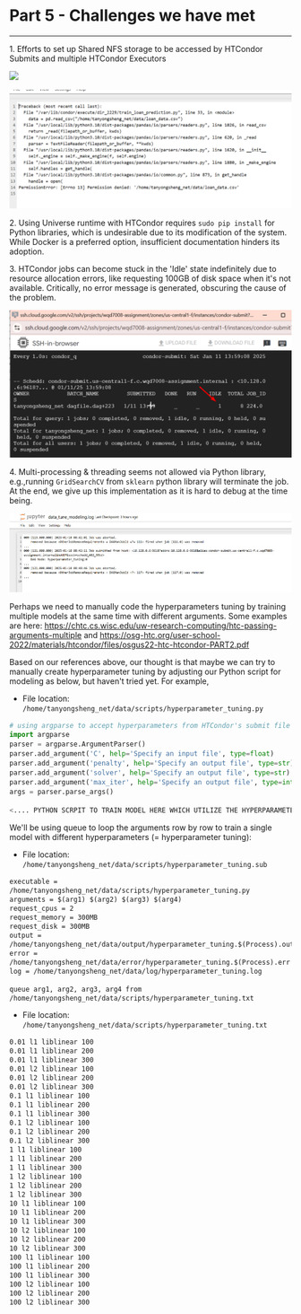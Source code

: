 # Part 5 - Challenges we have met
----------

1\. Efforts to set up Shared NFS storage to be accessed by HTCondor Submits and multiple HTCondor Executors

![](/images/Part%205%20-%20Challenges%20%20we%20have%20me.png)

![](/images/1_Part%205%20-%20Challenges%20we%20have%20me.png)

2\. Using Universe runtime with HTCondor requires `sudo pip install` for Python libraries, which is undesirable due to its modification of the system. While Docker is a preferred option, insufficient documentation hinders its adoption.

3\. HTCondor jobs can become stuck in the 'Idle' state indefinitely due to resource allocation errors, like requesting 100GB of disk space when it's not available. Critically, no error message is generated, obscuring the cause of the problem.

![](/images/2_Part%205%20-%20Challenges%20we%20have%20me.png)

4\. Multi-processing & threading seems not allowed via Python library, e.g.,running `GridSearchCV` from `sklearn` python library will terminate the job. At the end, we give up this implementation as it is hard to debug at the time being.

![](/images/Part%205%20-%20Challenges%20we%20have%20me.jpg)

Perhaps we need to manually code the hyperparameters tuning by training multiple models at the same time with different arguments. Some examples are here: https://chtc.cs.wisc.edu/uw-research-computing/htc-passing-arguments-multiple and https://osg-htc.org/user-school-2022/materials/htcondor/files/osgus22-htc-htcondor-PART2.pdf

Based on our references above, our thought is that maybe we can try to manually create hyperparameter tuning by adjusting our Python script for modeling as below, but haven't tried yet. For example,

- File location: `/home/tanyongsheng_net/data/scripts/hyperparameter_tuning.py`
```python
# using argparse to accept hyperparameters from HTCondor's submit file
import argparse
parser = argparse.ArgumentParser()
parser.add_argument('C', help='Specify an input file', type=float)
parser.add_argument('penalty', help='Specify an output file', type=str)
parser.add_argument('solver', help='Specify an output file', type=str)
parser.add_argument('max_iter', help='Specify an output file', type=int)
args = parser.parse_args()

<.... PYTHON SCRPIT TO TRAIN MODEL HERE WHICH UTILIZE THE HYPERPARAMETERS ABOVE ....>
```

We'll be using queue to loop the arguments row by row to train a single model with different hyperparameters (= hyperparameter tuning):

- File location: `/home/tanyongsheng_net/data/scripts/hyperparameter_tuning.sub`
```
executable = /home/tanyongsheng_net/data/scripts/hyperparameter_tuning.py
arguments = $(arg1) $(arg2) $(arg3) $(arg4)
request_cpus = 2
request_memory = 300MB
request_disk = 300MB
output = /home/tanyongsheng_net/data/output/hyperparameter_tuning.$(Process).out
error = /home/tanyongsheng_net/data/error/hyperparameter_tuning.$(Process).err
log = /home/tanyongsheng_net/data/log/hyperparameter_tuning.log

queue arg1, arg2, arg3, arg4 from /home/tanyongsheng_net/data/scripts/hyperparameter_tuning.txt
```


- File location: `/home/tanyongsheng_net/data/scripts/hyperparameter_tuning.txt`
```
0.01 l1 liblinear 100
0.01 l1 liblinear 200
0.01 l1 liblinear 300
0.01 l2 liblinear 100
0.01 l2 liblinear 200
0.01 l2 liblinear 300
0.1 l1 liblinear 100
0.1 l1 liblinear 200
0.1 l1 liblinear 300
0.1 l2 liblinear 100
0.1 l2 liblinear 200
0.1 l2 liblinear 300
1 l1 liblinear 100
1 l1 liblinear 200
1 l1 liblinear 300
1 l2 liblinear 100
1 l2 liblinear 200
1 l2 liblinear 300
10 l1 liblinear 100
10 l1 liblinear 200
10 l1 liblinear 300
10 l2 liblinear 100
10 l2 liblinear 200
10 l2 liblinear 300
100 l1 liblinear 100
100 l1 liblinear 200
100 l1 liblinear 300
100 l2 liblinear 100
100 l2 liblinear 200
100 l2 liblinear 300
```

